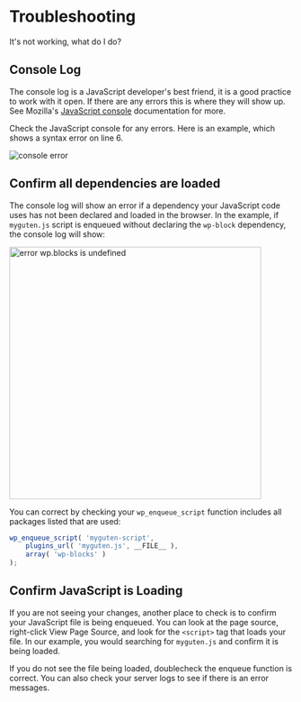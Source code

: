 # Troubleshooting

It's not working, what do I do?

## Console Log

The console log is a JavaScript developer's best friend, it is a good practice to work with it open. If there are any errors this is where they will show up. See Mozilla's [JavaScript console](https://developer.mozilla.org/en-US/docs/Learn/Common_questions/What_are_browser_developer_tools#The_JavaScript_console) documentation for more.

Check the JavaScript console for any errors. Here is an example, which shows a syntax error on line 6.

![console error](../../../../../docs/designers-developers/developers/tutorials/javascript/console-error.png)


## Confirm all dependencies are loaded

The console log will show an error if a dependency your JavaScript code uses has not been declared and loaded in the browser. In the example, if `myguten.js` script is enqueued without declaring the `wp-block` dependency, the console log will show:

<img src="../../../../../docs/designers-developers/developers/tutorials/javascript/error-blocks-undefined.png" width=448 title="error wp.blocks is undefined"/>


You can correct by checking your `wp_enqueue_script` function includes all packages listed that are used:

```js
wp_enqueue_script( 'myguten-script',
	plugins_url( 'myguten.js', __FILE__ ),
	array( 'wp-blocks' )
);
```


## Confirm JavaScript is Loading

If you are not seeing your changes, another place to check is to confirm your JavaScript file is being enqueued. You can look at the page source, right-click View Page Source, and look for the `<script>` tag that loads your file. In our example, you would searching for `myguten.js` and confirm it is being loaded.

If you do not see the file being loaded, doublecheck the enqueue function is correct. You can also check your server logs to see if there is an error messages.

